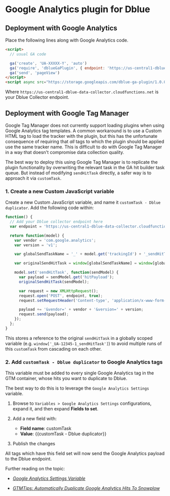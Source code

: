 # Google Analytics plugin for Dblue

## Deployment with Google Analytics

Place the following lines along with Google Analytics code.

```html
<script>
  // usual GA code

  ga('create', 'UA-XXXXX-Y', 'auto')
  ga('require', 'dblueGaPlugin', { endpoint: 'https://us-central1-dblue-data-collector.cloudfunctions.net' })
  ga('send', 'pageView')
</script>
<script async src="https://storage.googleapis.com/dblue-ga-plugin/1.0.0/dblue-ga-plugin.js"></script>
```

Where `https://us-central1-dblue-data-collector.cloudfunctions.net` is your Dblue Collector endpoint.

## Deployment with Google Tag Manager

Google Tag Manager does not currently support loading plugins when using Google Analytics tag templates. A common workaround is to use a Custom HTML tag to load the tracker with the plugin, but this has the unfortunate consequence of requiring that _all_ tags to which the plugin should be applied use the same tracker name. This is difficult to do with Google Tag Manager in a way that doesn't compromise data collection quality.

The best way to deploy this using Google Tag Manager is to replicate the plugin functionality by overwriting the relevant task in the GA hit builder task queue. But instead of modifying `sendHitTask` directly, a safer way is to approach it via `customTask`.

### 1. Create a new Custom JavaScript variable

Create a new Custom JavaScript variable, and name it `customTask - Dblue duplicator`. Add the following code within:

```javascript
function() {
  // Add your Dblue collector endpoint here
  var endpoint = 'https://us-central1-dblue-data-collector.cloudfunctions.net/c';

  return function(model) {
    var vendor = 'com.google.analytics';
    var version = 'v1';

    var globalSendTaskName = '_' + model.get('trackingId') + '_sendHitTask';

    var originalSendHitTask = window[globalSendTaskName] = window[globalSendTaskName] || model.get('sendHitTask');

    model.set('sendHitTask', function(sendModel) {
      var payload = sendModel.get('hitPayload');
      originalSendHitTask(sendModel);

      var request = new XMLHttpRequest();
      request.open('POST', endpoint, true);
      request.setRequestHeader('Content-type', 'application/x-www-form-urlencoded');

      payload += '&vendor=' + vendor + '&version=' + version;
      request.send(payload);
    });
  };
}
```

This stores a reference to the original `sendHitTask` in a globally scoped variable (e.g. `window['_UA-12345-1_sendHitTask']`) to avoid multiple runs of this `customTask` from cascading on each other.

### 2. Add `customTask - Dblue duplicator` to Google Analytics tags

This variable must be added to every single Google Analytics tag in the GTM container, whose hits you want to duplicate to Dblue.

The best way to do this is to leverage the `Google Analytics Settings` variable.

1. Browse to `Variables > Google Analytics Settings` configurations, expand it, and then expand **Fields to set**.

2. Add a new field with:

   - **Field name**: customTask
   - **Value**: {{customTask - Dblue duplicator}}

3. Publish the changes

All tags which have this field set will now send the Google Analytics payload to the Dblue endpoint.

Further reading on the topic:

- [_Google Analytics Settings Variable_](https://www.simoahava.com/analytics/google-analytics-settings-variable-in-gtm/)

- [_GTMTips: Automatically Duplicate Google Analytics Hits To Snowplow_](https://www.simoahava.com/analytics/automatically-fork-google-analytics-hits-snowplow/)
